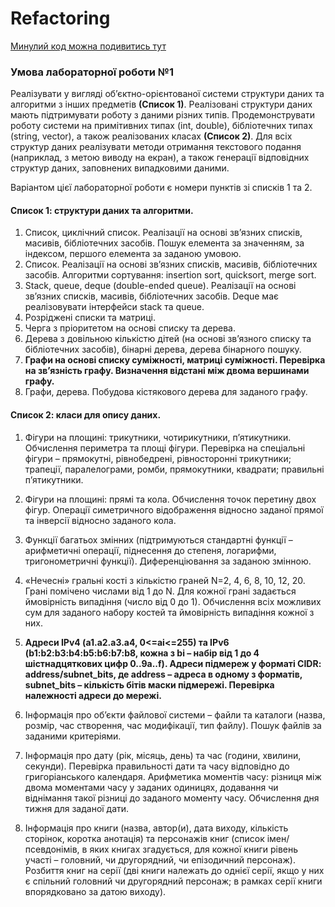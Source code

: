 # Refactoring

[Минулий код можна подивитись тут](https://github.com/knu-2nd-tochanenko/OOP/tree/master/Algorithms%2C%20Qt%20and%20Libraries/Graph-IP-Addresses)

### Умова лабораторної роботи №1
Реалізувати у вигляді об’єктно-орієнтованої системи структури даних та
алгоритми з інших предметів **(Список 1)**. Реалізовані структури даних мають
підтримувати роботу з даними різних типів. Продемонструвати роботу
системи на примітивних типах (int, double), бібліотечних типах (string,
vector), а також реалізованих класах **(Список 2)**. Для всіх структур даних
реалізувати методи отримання текстового подання (наприклад, з метою
виводу на екран), а також генерації відповідних структур даних, заповнених
випадковими даними.

Варіантом цієї лабораторної роботи є номери пунктів зі списків 1 та 2.

#### Список 1: структури даних та алгоритми.
1. Список, циклічний список. Реалізації на основі зв’язних списків,
масивів, бібліотечних засобів. Пошук елемента за значенням, за
індексом, першого елемента за заданою умовою.
2. Список. Реалізації на основі зв’язних списків, масивів, бібліотечних
засобів. Алгоритми сортування: insertion sort, quicksort, merge sort.
3. Stack, queue, deque (double-ended queue). Реалізації на основі зв’язних
списків, масивів, бібліотечних засобів. Deque має реалізовувати
інтерфейси stack та queue.
4. Розріджені списки та матриці.
5. Черга з пріоритетом на основі списку та дерева.
6. Дерева з довільною кількістю дітей (на основі зв’язного списку та
бібліотечних засобів), бінарні дерева, дерева бінарного пошуку.
7. **Графи на основі списку суміжності, матриці суміжності. Перевірка на
зв’язність графу. Визначення відстані між двома вершинами графу.**
8. Графи, дерева. Побудова кістякового дерева для заданого графу.

#### Список 2: класи для опису даних.
1. Фігури на площині: трикутники, чотирикутники, п’ятикутники.
Обчислення периметра та площі фігури. Перевірка на спеціальні фігури
– прямокутні, рівнобедрені, рівносторонні трикутники; трапеції,
паралелограми, ромби, прямокутники, квадрати; правильні
п’ятикутники.

2. Фігури на площині: прямі та кола. Обчислення точок перетину двох
фігур. Операції симетричного відображення відносно заданої прямої та
інверсії відносно заданого кола.
3. Функції багатьох змінних (підтримуються стандартні функції –
арифметичні операції, піднесення до степеня, логарифми,
тригонометричні функції). Диференціювання за заданою змінною.
4. «Нечесні» гральні кості з кількістю граней N=2, 4, 6, 8, 10, 12, 20. Грані
помічено числами від 1 до N. Для кожної грані задається ймовірність
випадіння (число від 0 до 1). Обчислення всіх можливих сум для
заданого набору костей та ймовірність випадіння кожної з них.
5. **Адреси IPv4 (a1.a2.a3.a4, 0&lt;=ai&lt;=255) та IPv6 (b1:b2:b3:b4:b5:b6:b7:b8,
кожна з bi – набір від 1 до 4 шістнадцяткових цифр 0..9a..f). Адреси
підмереж у форматі CIDR: address/subnet_bits, де address – адреса в
одному з форматів, subnet_bits – кількість бітів маски підмережі.
Перевірка належності адреси до мережі.**
6. Інформація про об’єкти файлової системи – файли та каталоги (назва,
розмір, час створення, час модифікації, тип файлу). Пошук файлів за
заданими критеріями.
7. Інформація про дату (рік, місяць, день) та час (години, хвилини,
секунди). Перевірка правильності дати та часу відповідно до
григоріанського календаря. Арифметика моментів часу: різниця між
двома моментами часу у заданих одиницях, додавання чи віднімання
такої різниці до заданого моменту часу. Обчислення дня тижня для
заданої дати.
8. Інформація про книги (назва, автор(и), дата виходу, кількість сторінок,
коротка анотація) та персонажів книг (список імен/псевдонімів, в яких
книгах згадується, для кожної книги рівень участі – головний, чи
другорядний, чи епізодичний персонаж). Розбиття книг на серії (дві
книги належать до однієї серії, якщо у них є спільний головний чи
другорядний персонаж; в рамках серії книги впорядковано за датою
виходу).